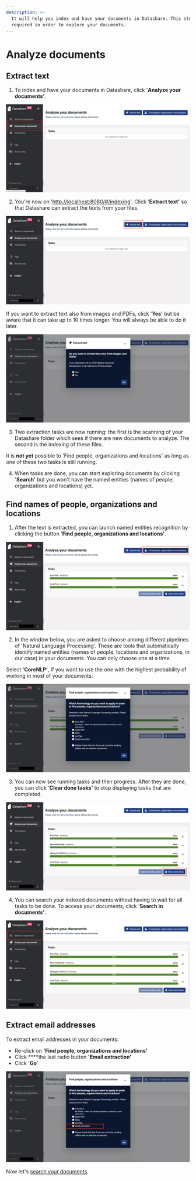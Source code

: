 ```yaml
---
description: >-
  It will help you index and have your documents in Datashare. This step is
  required in order to explore your documents.
---
```


# Analyze documents

## Extract text

1. To index and have your documents in Datashare, click '**Analyze your documents'**.

![](../.gitbook/assets/analyze%20%281%29.png)

2. You're now on '[http://localhost:8080/\#/indexing](http://localhost:8080/#/indexing)'. Click '**Extract text'** so that Datashare can extract the texts from your files.

![](../.gitbook/assets/extract-text.png)

If you want to extract text also from images and PDFs, click '**Yes'** but be aware that it can take up to 10 times longer. You will always be able to do it later.

![](../.gitbook/assets/ocr.png)

3. Two extraction tasks are now running: the first is the scanning of your Datashare folder which sees if there are new documents to analyze. The second is the indexing of these files.

It is **not yet** possible to 'Find people, organizations and locations' as long as one of these two tasks is still running. 

4. When tasks are done, you can start exploring documents by clicking '**Search'** but you won't have the named entities \(names of people, organizations and locations\) yet. 

## Find names of people, organizations and locations

1. After the text is extracted, you can launch named entities recognition by clicking the button '**Find people, organizations and locations'**.

![](../.gitbook/assets/ner.png)

2. In the window below, you are asked to choose among different pipelines of 'Natural Language Processing'. These are tools that automatically identify named entities \(names of people, locations and organizations, in our case\) in your documents. You can only choose one at a time. 

Select '**CoreNLP'**, if you want to use the one with the highest probability of working in most of your documents:

![](../.gitbook/assets/nlp.png)

3. You can now see running tasks and their progress. After they are done, you can click '**Clear done tasks'** to stop displaying tasks that are completed.

![](../.gitbook/assets/clear.png)

  
4. You can search your indexed documents without having to wait for all tasks to be done. To access your documents, click '**Search in documents'**.

![](../.gitbook/assets/search-in-docs.png)

## Extract email addresses

To extract email addresses in your documents:

* Re-click on **'Find people, organizations and locations'** 
* Click ****the last radio button **'Email extraction'**
* Click '**Go**'

![](../.gitbook/assets/email-extraction.png)

Now let's [search your documents](https://icij.gitbook.io/datashare/all/explore-documents).

